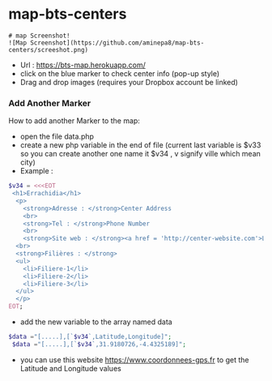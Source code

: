 # map-bts-centers



    # map Screenshot!
    ![Map Screenshot](https://github.com/aminepa8/map-bts-centers/screeshot.png)
  - Url : https://bts-map.herokuapp.com/
  - click on the blue marker to check center info (pop-up style)
  - Drag and drop images (requires your Dropbox account be linked)


### Add Another Marker

How to add another Marker to the map:

* open the file data.php
* create a new php variable in the end of file (current last variable is $v33 so you can create another one name it $v34 , v signify ville which mean city)
* Example :
```php
$v34 = <<<EOT
 <h1>Errachidia</h1>
  <p>
    <strong>Adresse : </strong>Center Address 
    <br>
    <strong>Tel : </strong>Phone Number
    <br>
    <strong>Site web : </strong><a href = 'http://center-website.com'>Lien</a>
  <br>
  <strong>Filières : </strong>
  <ul>
    <li>Filiere-1</li>
    <li>Filiere-2</li>
    <li>Filiere-3</li>
  </ul> 
  </p>
EOT;
```
* add the new variable to the array named data
```php
$data ="[.....],[`$v34`,Latitude,Longitude]";
 $data ="[.....],[`$v34`,31.9180726,-4.4325189]";
```

* you can use this website https://www.coordonnees-gps.fr to get the Latitude and Longitude  values



